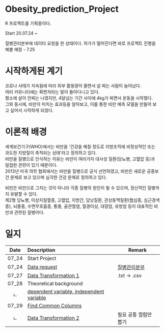 # Obesity_prediction_Project

R 프로젝트를 기획중이다.

Start 20.07.24 ~

질병관리본부에 데이터 요청을 한 상태이다.
허가가 떨어진다면 바로 프로젝트 진행을 해볼 예정 - 7.25

# 시작하게된 계기
코로나 사태가 지속됨에 따라 외부 활동량이 줄면서 살 찌는 사람이 늘어났다.<br>
여러 커뮤니티에는 확찐자라는 말이 돌아다니고 있다.<br>
평소에 살이 안찌는 나였지만, 4달넘는 기간 사이에 4kg가 찌면서 운동을 시작했다.<br>
그와 동시에, 비만이 미치는 효과등을 알아보고, 이를 통한 비만 예측 모델을 만들어 보고 싶어서 시작하게 되었다.

# 이론적 배경
세계보건기구(WHO)에서는 비만을 '건강을 해칠 정도로 지방조직에 비정상적인 또는 과도한 지방질이 축적되는 상태'라고 정의하고 있다. <br>
비만을 질병으로 인식하는 이유는 비만이 여러가지 대사성 질환(당뇨병, 고혈압 등)과 밀접한 관련이 있기 때문이다.<br>
2013년 미국 의학 협회에서는 비만을 질병으로 공식 선언하였고, 비만은 새로운 공중보건 문제로 보고 있으며 심각한 건강 문제로 정의하고 있다.<br>


비만은 비만으로 그치는 것이 아니라 각종 질병의 원인이 될 수 있으며, 정신적인 질병까지 유발할 수 있다.<br>
제2형 당뇨병, 이상지질혈증, 고혈압, 지방간, 담낭질환, 관상동맥질환(협심증, 심근경색증), 뇌졸중, 수면무호흡증, 통풍, 골관절염, 월경이상, 대장암, 유방암 등이 대표적인 비만과 관련된 질병이다.

# 일지
|Date|Description|Remark|
|:---:|:---|---|
|07_24|Start Project||
|07_24|[Data request](./Progress_img/README.md)|[질병관리본부](https://chs.cdc.go.kr/chs/rdr/rdrInfoProcessMain.do)|
|07_27|[Data Transformation 1](./EDA/1차_전처리)|.txt -> .csv|
|07_28|Theoretical background||
|ㄴ|[dependent variable, independent variable](./EDA/README.md)||
|07_29|[Find Common Columns](./data/공통_컬럼)||
|ㄴ|[Data Transformation 2](./EDA/2차_전처리)|필요 공통 컬럼만 뽑기|

